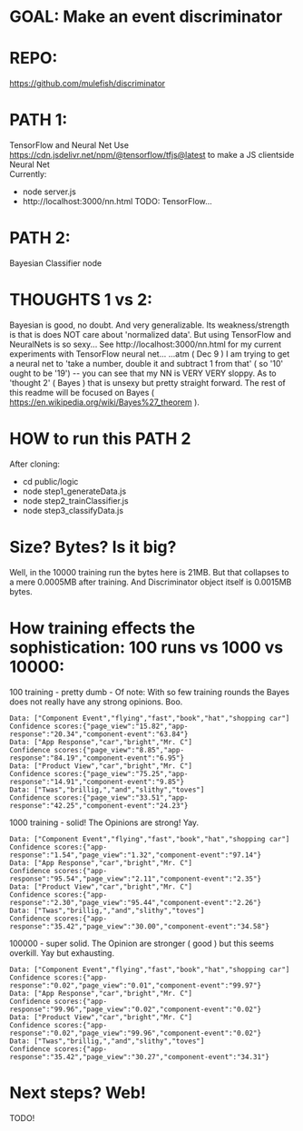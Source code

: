# GOAL: Make an event discriminator

# REPO:
https://github.com/mulefish/discriminator

# PATH 1: 
TensorFlow and Neural Net
Use https://cdn.jsdelivr.net/npm/@tensorflow/tfjs@latest to make a JS clientside Neural Net   
Currently: 
  - node server.js 
  - http://localhost:3000/nn.html
TODO: TensorFlow...


  
# PATH 2: 
Bayesian Classifier 
node 

# THOUGHTS 1 vs 2: 
Bayesian is good, no doubt. And very generalizable. Its weakness/strength is that is does NOT care about 'normalized data'. But using TensorFlow and NeuralNets is so sexy... See http://localhost:3000/nn.html for my current experiments with TensorFlow neural net...   ...atm ( Dec 9 ) I am trying to get a neural net to 'take a number, double it and subtract 1 from that' ( so '10' ought to be '19') -- you can see that my NN is VERY VERY sloppy. As to 'thought 2' ( Bayes ) that is unsexy but pretty straight forward. The rest of this readme will be focused on Bayes ( https://en.wikipedia.org/wiki/Bayes%27_theorem ). 


# HOW to run this PATH 2 
After cloning: 
 - cd public/logic 
 - node step1_generateData.js   
 - node step2_trainClassifier.js  
 - node step3_classifyData.js   



# Size? Bytes? Is it big? 
Well, in the 10000 training run the bytes here is 21MB. But that collapses to a mere 0.0005MB after training. And Discriminator object itself is 0.0015MB bytes. 


# How training effects the sophistication: 100 runs vs 1000 vs 10000:
100 training - pretty dumb - Of note: With so few training rounds the Bayes does not really have any strong opinions. Boo.
```
Data: ["Component Event","flying","fast","book","hat","shopping car"]
Confidence scores:{"page_view":"15.82","app-response":"20.34","component-event":"63.84"}
Data: ["App Response","car","bright","Mr. C"]
Confidence scores:{"page_view":"8.85","app-response":"84.19","component-event":"6.95"}
Data: ["Product View","car","bright","Mr. C"]
Confidence scores:{"page_view":"75.25","app-response":"14.91","component-event":"9.85"}
Data: ["Twas","brillig,","and","slithy","toves"]
Confidence scores:{"page_view":"33.51","app-response":"42.25","component-event":"24.23"}
```

1000 training - solid! The Opinions are strong! Yay.
```
Data: ["Component Event","flying","fast","book","hat","shopping car"]
Confidence scores:{"app-response":"1.54","page_view":"1.32","component-event":"97.14"}
Data: ["App Response","car","bright","Mr. C"]
Confidence scores:{"app-response":"95.54","page_view":"2.11","component-event":"2.35"}
Data: ["Product View","car","bright","Mr. C"]
Confidence scores:{"app-response":"2.30","page_view":"95.44","component-event":"2.26"}
Data: ["Twas","brillig,","and","slithy","toves"]
Confidence scores:{"app-response":"35.42","page_view":"30.00","component-event":"34.58"}
```

100000 - super solid. The Opinion are stronger ( good ) but this seems overkill. Yay but exhausting.
```
Data: ["Component Event","flying","fast","book","hat","shopping car"]
Confidence scores:{"app-response":"0.02","page_view":"0.01","component-event":"99.97"}
Data: ["App Response","car","bright","Mr. C"]
Confidence scores:{"app-response":"99.96","page_view":"0.02","component-event":"0.02"}
Data: ["Product View","car","bright","Mr. C"]
Confidence scores:{"app-response":"0.02","page_view":"99.96","component-event":"0.02"}
Data: ["Twas","brillig,","and","slithy","toves"]
Confidence scores:{"app-response":"35.42","page_view":"30.27","component-event":"34.31"}
```

# Next steps? Web!
TODO!